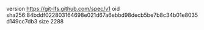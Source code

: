 version https://git-lfs.github.com/spec/v1
oid sha256:84bddf022803164698e021d67a6ebbd98decb5be7b8c34b01e8035d149cc7db3
size 2288
